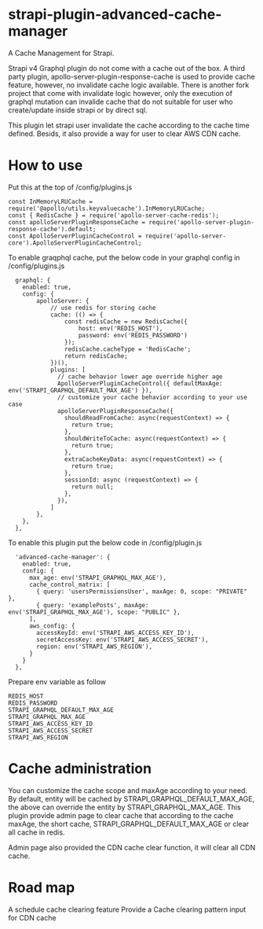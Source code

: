 # strapi-plugin-advanced-cache-manager
A Cache Management for Strapi.

Strapi v4 Graphql plugin do not come with a cache out of the box. A third party plugin, apollo-server-plugin-response-cache is used to provide cache feature, however, no invalidate cache logic available. There is another fork project that come with invalidate logic however, only the execution of graphql mutation can invalide cache that do not suitable for user who create/update inside strapi or by direct sql.

This plugin let strapi user invalidate the cache according to the cache time defined. Besids, it also provide a way for user to clear AWS CDN cache.

# How to use
Put this at the top of /config/plugins.js
```
const InMemoryLRUCache = require('@apollo/utils.keyvaluecache').InMemoryLRUCache;
const { RedisCache } = require('apollo-server-cache-redis');
const apolloServerPluginResponseCache = require('apollo-server-plugin-response-cache').default;
const ApolloServerPluginCacheControl = require('apollo-server-core').ApolloServerPluginCacheControl;
```

To enable graqphql cache, put the below code in your graphql config in /config/plugins.js

```
  graphql: {
    enabled: true,
    config: {
        apolloServer: {
            // use redis for storing cache
            cache: (() => {
                const redisCache = new RedisCache({
                    host: env('REDIS_HOST'),
                    password: env('REDIS_PASSWORD')
                });
                redisCache.cacheType = 'RedisCache';
                return redisCache;
            })(),
            plugins: [
              // cache behavior lower age override higher age
              ApolloServerPluginCacheControl({ defaultMaxAge: env('STRAPI_GRAPHQL_DEFAULT_MAX_AGE') }),
              // customize your cache behavior according to your use case
              apolloServerPluginResponseCache({
                shouldReadFromCache: async(requestContext) => {
                  return true;
                },
                shouldWriteToCache: async(requestContext) => {
                  return true;
                },
                extraCacheKeyData: async(requestContext) => {
                  return true;
                },
                sessionId: async (requestContext) => {
                  return null;
                },
              }),                
            ]
        },
    },
  },

```

To enable this plugin put the below code in /config/plugin.js

```
  'advanced-cache-manager': {
    enabled: true,
    config: {
      max_age: env('STRAPI_GRAPHQL_MAX_AGE'),
      cache_control_matrix: [
        { query: 'usersPermissionsUser', maxAge: 0, scope: "PRIVATE" },
        { query: 'examplePosts', maxAge: env('STRAPI_GRAPHQL_MAX_AGE'), scope: "PUBLIC" },
      ],
      aws_config: {
        accessKeyId: env('STRAPI_AWS_ACCESS_KEY_ID'),
        secretAccessKey: env('STRAPI_AWS_ACCESS_SECRET'),
        region: env('STRAPI_AWS_REGION'),
      }
    }
  },
```

Prepare env variable as follow
```
REDIS_HOST
REDIS_PASSWORD
STRAPI_GRAPHQL_DEFAULT_MAX_AGE
STRAPI_GRAPHQL_MAX_AGE
STRAPI_AWS_ACCESS_KEY_ID
STRAPI_AWS_ACCESS_SECRET
STRAPI_AWS_REGION
```

# Cache administration
You can customize the cache scope and maxAge according to your need. By default, entity will be cached by STRAPI_GRAPHQL_DEFAULT_MAX_AGE, the above can override the entity by STRAPI_GRAPHQL_MAX_AGE. This plugin provide admin page to clear cache that according to the cache maxAge, the short cache, STRAPI_GRAPHQL_DEFAULT_MAX_AGE or clear all cache in redis.

Admin page also provided the CDN cache clear function, it will clear all CDN cache.

# Road map
A schedule cache clearing feature 
Provide a Cache clearing pattern input for CDN cache